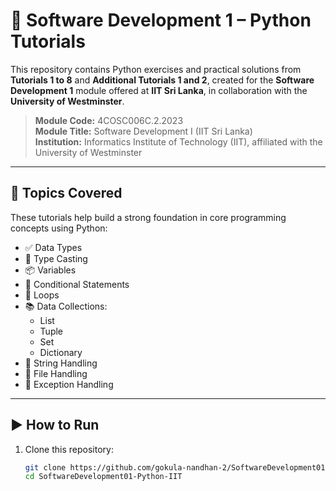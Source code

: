 # 📘 Software Development 1 – Python Tutorials

This repository contains Python exercises and practical solutions from **Tutorials 1 to 8** and **Additional Tutorials 1 and 2**, created for the **Software Development 1** module offered at **IIT Sri Lanka**, in collaboration with the **University of Westminster**.

> **Module Code:** 4COSC006C.2.2023  
> **Module Title:** Software Development I (IIT Sri Lanka)  
> **Institution:** Informatics Institute of Technology (IIT), affiliated with the University of Westminster  

---

## 🧠 Topics Covered

These tutorials help build a strong foundation in core programming concepts using Python:

- ✅ Data Types
- 🔄 Type Casting
- 📦 Variables
- 🔀 Conditional Statements
- 🔁 Loops
- 📚 Data Collections:
  - List
  - Tuple
  - Set
  - Dictionary
- 🧵 String Handling
- 📄 File Handling
- 🚫 Exception Handling

---

## ▶️ How to Run

1. Clone this repository:
   ```bash
   git clone https://github.com/gokula-nandhan-2/SoftwareDevelopment01-Python-IIT.git
   cd SoftwareDevelopment01-Python-IIT
